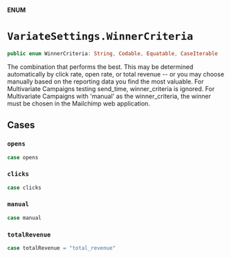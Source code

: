 **ENUM**

# `VariateSettings.WinnerCriteria`

```swift
public enum WinnerCriteria: String, Codable, Equatable, CaseIterable
```

The combination that performs the best. This may be determined automatically by click rate, open rate, or total revenue -- or you may choose manually based on the reporting data you find the most valuable. For Multivariate Campaigns testing send_time, winner_criteria is ignored. For Multivariate Campaigns with 'manual' as the winner_criteria, the winner must be chosen in the Mailchimp web application.

## Cases
### `opens`

```swift
case opens
```

### `clicks`

```swift
case clicks
```

### `manual`

```swift
case manual
```

### `totalRevenue`

```swift
case totalRevenue = "total_revenue"
```
